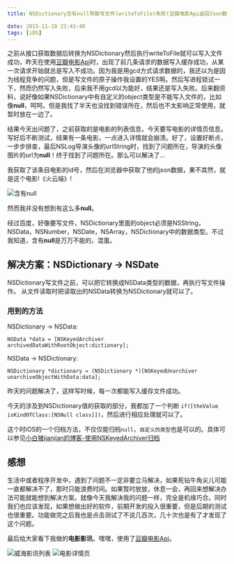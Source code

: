 ```yaml
---
title: NSDictionary含有null导致写文件(writeToFile)失败(豆瓣电影Api返回Json数据中含有null)

date: 2015-11-10 22:43:40
tags: [iOS]
---
```


之前从接口获取数据后转换为NSDictionary然后执行writeToFile就可以写入文件成功，昨天在使用[豆瓣电影Api](http://developers.douban.com/wiki/?title=api_v2)时，出现了前几条请求的数据写入缓存成功，从某一次请求开始就总是写入不成功。因为我是用gcd方式请求数据的，我还以为是因为线程竞争的问题，但是写文件的原子操作我设置的YES啊。然后写进程锁试一下，然而仍然写入失败，后来我不用gcd以为能好，结果还是写入失败。后来翻资料，说好像如果NSDictionary中有自定义的object类型是不能写入文件的，比如像**null**，呵呵。但是我找了半天也没找到错误所在，然后也不太影响正常使用，就暂时放在一边了。

结果今天出问题了，之前获取的是电影的列表信息，今天要写电影的详情页信息。写好后不断测试，结果有一条电影，一点进入详情就会崩溃。好了，设置好断点，一步步排查，最后NSLog导演头像的urlString时，找到了问题所在，导演的头像图片的url为**null**！终于找到了问题所在。那么可以解决了...

我获取了该条目电影的id号，然后在浏览器中获取了他的json数据，果不其然，就是这个电影!《火云端》!

![含有null](https://p3.ssl.qhimg.com/t01e3e13585b1cbbbe5.jpg)

然而我并没有想到有这么多**null**。

经过百度，好像要写文件，NSDictionary里面的object必须是NSString，NSData，NSNumber，NSDate，NSArray，NSDictionary中的数据类型。不过我知道，含有**null**是万万不能的，混蛋。

## 解决方案：NSDictionary -> NSDate

NSDictionary写文件之前，可以把它转换成NSData类型的数据，再执行写文件操作。
从文件读取时把读取出的NSData转换为NSDictionary就可以了。

### 用到的方法

NSDictionary -> NSData:

	NSData *data = [NSKeyedArchiver archivedDataWithRootObject:dictionary];
	
NSData -> NSDictionary:

	NSDictionary *dictionary = (NSDictionary *)[NSKeyedUnarchiver unarchiveObjectWithData:data];
	
	
昨天的问题解决了，这样写时候，每一次都能写入缓存文件成功。

今天的涉及到NSDictionary值的获取的部分，我都加了一个判断 `if([theValue isKindOfClass:[NSNull class]])`，然后进行相应处理就可以了。

这个时iOS的一个归档方法，不仅仅能归档`null`，`自定义的类型`也是可以的。具体可以参见[小白猪jianjian的博客-使用NSKeyedArchiver归档](http://www.cnblogs.com/xiaobaizhu/p/4011332.html)

<!--more-->

## 感想

生活中或者程序开发中，遇到了问题不一定非要立马解决，如果死钻牛角尖儿可能一直都解决不了，那时只能浪费时间。如果暂时放放，休息一会，再回来想解决办法可能就能想到解决方案。就像今天我解决我的问题一样，完全是机缘巧合。同时我们也应该发现，如果想做出好的软件，前期开发的投入很重要，但是后期的测试也很重要。功能做完之后我也是点击测试了不说几百次，几十次也是有了才发现了这个问题。

最后给大家看下我做的**电影影讯**，嘿嘿，使用了[豆瓣电影Api](http://developers.douban.com/wiki/?title=api_v2)。

![威海影讯列表](https://p3.ssl.qhimg.com/t010921a0625be5aab8.gif)
![电影详情页](https://p4.ssl.qhimg.com/t018dd1c22d5ce572a7.gif)





